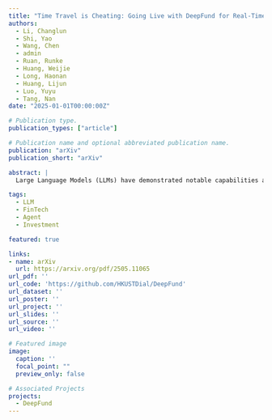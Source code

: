 ```yaml
---
title: "Time Travel is Cheating: Going Live with DeepFund for Real-Time Fund Investment Benchmarking"
authors:
  - Li, Changlun
  - Shi, Yao
  - Wang, Chen
  - admin
  - Ruan, Runke
  - Huang, Weijie
  - Long, Haonan
  - Huang, Lijun
  - Luo, Yuyu
  - Tang, Nan
date: "2025-01-01T00:00:00Z"

# Publication type.
publication_types: ["article"]

# Publication name and optional abbreviated publication name.
publication: "arXiv"
publication_short: "arXiv"

abstract: |
  Large Language Models (LLMs) have demonstrated notable capabilities across financial tasks, including financial report summarization, earnings call transcript analysis, and asset classification. However, their real-world effectiveness in managing complex fund investment remains inadequately assessed. A fundamental limitation of existing benchmarks for evaluating LLM-driven trading strategies is their reliance on historical back-testing, inadvertently enabling LLMs to "time travel"-leveraging future information embedded in their training corpora, thus resulting in possible information leakage and overly optimistic performance estimates. To address this issue, we introduce DeepFund, a live fund benchmark tool designed to rigorously evaluate LLM in real-time market conditions. Utilizing a multi-agent architecture, DeepFund connects directly with real-time stock market data-specifically data published after each model pretraining cutoff-to ensure fair and leakage-free evaluations. Empirical tests on nine flagship LLMs from leading global institutions across multiple investment dimensions-including ticker-level analysis, investment decision-making, portfolio management, and risk control-reveal significant practical challenges. Notably, even cutting-edge models such as DeepSeek-V3 and Claude-3.7-Sonnet incur net trading losses within DeepFund real-time evaluation environment, underscoring the present limitations of LLMs for active fund management. Our code is available at https://github.com/HKUSTDial/DeepFund.

tags:
  - LLM
  - FinTech
  - Agent
  - Investment

featured: true

links:
- name: arXiv
  url: https://arxiv.org/pdf/2505.11065
url_pdf: ''
url_code: 'https://github.com/HKUSTDial/DeepFund'
url_dataset: ''
url_poster: ''
url_project: ''
url_slides: ''
url_source: ''
url_video: ''

# Featured image
image:
  caption: ''
  focal_point: ""
  preview_only: false

# Associated Projects
projects:
  - DeepFund
---
```

